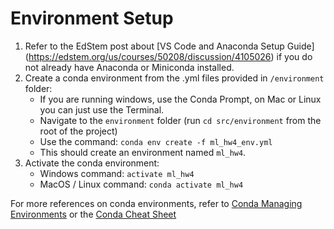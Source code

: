 # Environment Setup

1. Refer to the EdStem post about [VS Code and Anaconda Setup Guide] (https://edstem.org/us/courses/50208/discussion/4105026) if you do not already have Anaconda or Miniconda installed.
2. Create a conda environment from the .yml files provided in `/environment` folder:
    - If you are running windows, use the Conda Prompt, on Mac or Linux you can just use the Terminal.
    - Navigate to the  `environment` folder (run `cd src/environment` from the root of the project)
    - Use the command: `conda env create -f ml_hw4_env.yml`
    - This should create an environment named `ml_hw4`. 
3. Activate the conda environment:
    - Windows command: `activate ml_hw4` 
    - MacOS / Linux command: `conda activate ml_hw4`

For more references on conda environments, refer to [Conda Managing Environments](https://docs.conda.io/projects/conda/en/latest/user-guide/tasks/manage-environments.html) or the [Conda Cheat Sheet](https://docs.conda.io/projects/conda/en/4.6.0/_downloads/52a95608c49671267e40c689e0bc00ca/conda-cheatsheet.pdf)